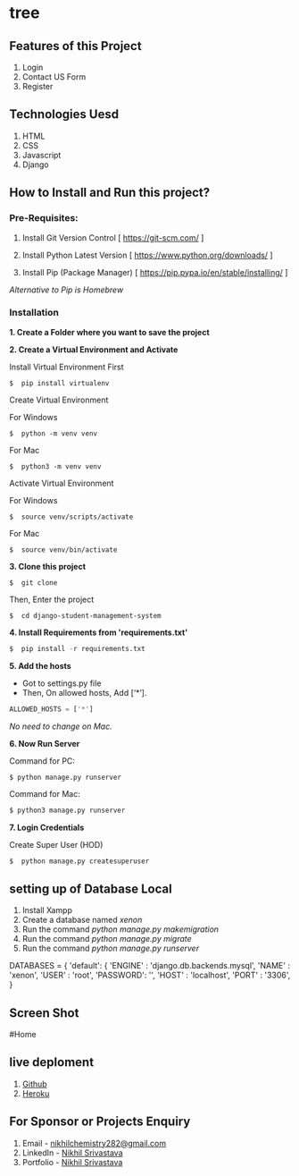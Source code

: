 # tree


## Features of this Project
1. Login
2. Contact US  Form 
3. Register

## Technologies Uesd
1. HTML
2. CSS
3. Javascript
4. Django

## How to Install and Run this project?

### Pre-Requisites:
1. Install Git Version Control
[ https://git-scm.com/ ]

2. Install Python Latest Version
[ https://www.python.org/downloads/ ]

3. Install Pip (Package Manager)
[ https://pip.pypa.io/en/stable/installing/ ]

*Alternative to Pip is Homebrew*

### Installation
**1. Create a Folder where you want to save the project**

**2. Create a Virtual Environment and Activate**

Install Virtual Environment First
```
$  pip install virtualenv
```

Create Virtual Environment

For Windows
```
$  python -m venv venv
```
For Mac
```
$  python3 -m venv venv
```

Activate Virtual Environment

For Windows
```
$  source venv/scripts/activate
```

For Mac
```
$  source venv/bin/activate
```

**3. Clone this project**
```
$  git clone
```

Then, Enter the project
```
$  cd django-student-management-system
```

**4. Install Requirements from 'requirements.txt'**
```python
$  pip install -r requirements.txt
```

**5. Add the hosts**

- Got to settings.py file 
- Then, On allowed hosts, Add [‘*’]. 
```python
ALLOWED_HOSTS = ['*']
```
*No need to change on Mac.*


**6. Now Run Server**

Command for PC:
```python
$ python manage.py runserver
```

Command for Mac:
```python
$ python3 manage.py runserver
```

**7. Login Credentials**

Create Super User (HOD)
```
$  python manage.py createsuperuser
```
## setting up of Database Local

1. Install Xampp
2. Create a database named *xenon*
3. Run the command *python manage.py makemigration*
4. Run the command *python manage.py migrate*
5. Run the command *python manage.py runserver*

DATABASES = {
     'default': {
         'ENGINE'  : 'django.db.backends.mysql',
         'NAME'    : 'xenon', 
         'USER'    : 'root', 
         'PASSWORD': '',
         'HOST'    : 'localhost',
         'PORT'    : '3306',
     }


## Screen Shot 
#Home 


## live deploment
1. <a href="https://github.com/nikhilspy/tree" target="_blank">Github</a>
2. <a href="https://nikhil-xenon.herokuapp.com/" target="_blank">Heroku</a>


## For Sponsor or Projects Enquiry
1. Email - nikhilchemistry282@gmail.com
2. LinkedIn - [Nikhil Srivastava](https://www.linkedin.com/in/nikhil-srivastava-9b372a1a1/ "Nikhil Srivastava on LinkedIn")
3. Portfolio - [Nikhil  Srivastava](https://nikhilspy.github.io/Portfolio/)

